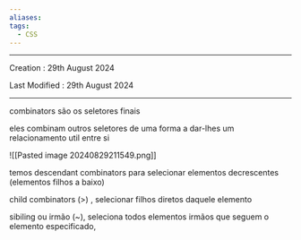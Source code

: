 ```yaml
---
aliases: 
tags:
  - CSS
---
```

---
Creation : 29th August 2024

Last Modified : 29th August 2024

---


combinators são os seletores finais

eles combinam outros seletores de uma forma a dar-lhes um relacionamento util entre si

![[Pasted image 20240829211549.png]]

temos descendant combinators para selecionar elementos decrescentes (elementos filhos a baixo)

child combinators (>) , selecionar filhos diretos daquele elemento

sibiling ou irmão (~), seleciona todos elementos irmãos que seguem o elemento especificado,
